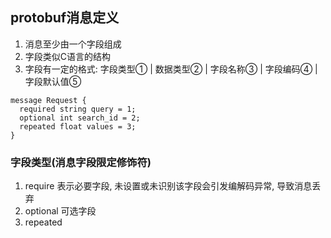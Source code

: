 ## protobuf消息定义

1. 消息至少由一个字段组成
2. 字段类似C语言的结构
3. 字段有一定的格式: 字段类型① | 数据类型② | 字段名称③ | 字段编码④ | 字段默认值⑤
```
message Request {
  required string query = 1;
  optional int search_id = 2;
  repeated float values = 3;
}
```

### 字段类型(消息字段限定修饰符)
1. require 表示必要字段, 未设置或未识别该字段会引发编解码异常, 导致消息丢弃
2. optional 可选字段
3. repeated

